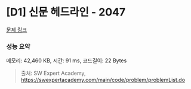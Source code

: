 # [D1] 신문 헤드라인 - 2047 

[문제 링크](https://swexpertacademy.com/main/code/problem/problemDetail.do?contestProbId=AV5QKsLaAy0DFAUq) 

### 성능 요약

메모리: 42,460 KB, 시간: 91 ms, 코드길이: 22 Bytes



> 출처: SW Expert Academy, https://swexpertacademy.com/main/code/problem/problemList.do